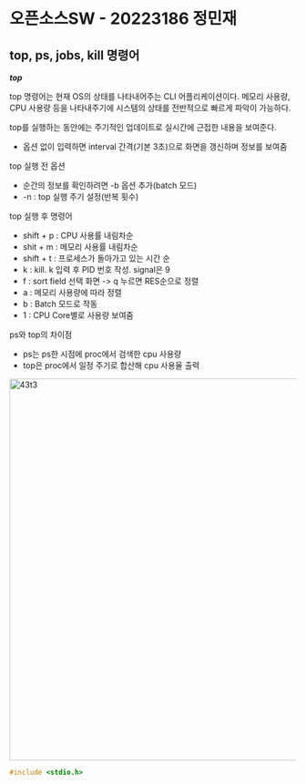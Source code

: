 # 오픈소스SW - 20223186 정민재

**top, ps, jobs, kill 명령어**
---------------------------
***top***

top 명령어는 현재 OS의 상태를 나타내어주는 CLI 어플리케이션이다. 
메모리 사용량, CPU 사용량 등을 나타내주기에 시스템의 상태를 전반적으로 빠르게 파악이 가능하다.

top를 실행하는 동안에는 주기적인 업데이트로 실시간에 근접한 내용을 보여준다.

* 옵션 없이 입력하면 interval 간격(기본 3초)으로 화면을 갱신하며 정보를 보여줌

top 실행 전 옵션
* 순간의 정보를 확인하려면 -b 옵션 추가(batch 모드)
* -n : top 실행 주기 설정(반복 횟수)

top 실행 후 명령어
* shift + p : CPU 사용률 내림차순
* shit + m : 메모리 사용률 내림차순
* shift + t : 프로세스가 돌아가고 있는 시간 순
* k : kill. k 입력 후 PID 번호 작성. signal은 9
* f : sort field 선택 화면 -> q 누르면 RES순으로 정렬
* a : 메모리 사용량에 따라 정렬
* b : Batch 모드로 작동
* 1 : CPU Core별로 사용량 보여줌


ps와 top의 차이점
* ps는 ps한 시점에 proc에서 검색한 cpu 사용량
* top은 proc에서 일정 주기로 합산해 cpu 사용율 출력

<img width="670" alt="43t3" src="https://user-images.githubusercontent.com/106823471/171884838-cc272601-d36d-4971-9686-0d931cab209c.png">


```c
#include <stdio.h>
```
